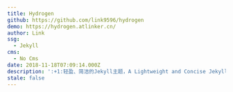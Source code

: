 ```yaml
---
title: Hydrogen
github: https://github.com/link9596/hydrogen
demo: https://hydrogen.atlinker.cn/
author: Link
ssg:
  - Jekyll
cms:
  - No Cms
date: 2018-11-18T07:09:14.000Z
description: ':+1:轻盈、简洁的Jekyll主题，A Lightweight and Concise Jekyll theme For You.'
stale: false
---
```

